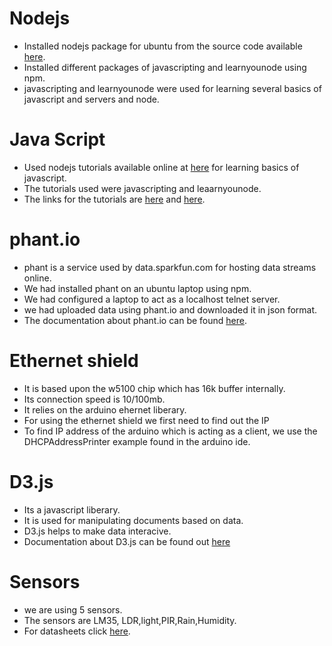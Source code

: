 # Nodejs<br>
* Installed nodejs package for ubuntu from the source code available [here](http://nodejs.org).
* Installed different packages of javascripting and learnyounode using npm.
* javascripting and learnyounode were used for learning several basics of javascript and servers and node.

# Java Script<br>
* Used nodejs tutorials available online at [here](http://nodeschool.io/) for learning basics of javascript.
* The tutorials used were javascripting and leaarnyounode.
* The links for the tutorials are [here](https://github.com/sethvincent/javascripting) and [here](https://github.com/rvagg/learnyounode).

# phant.io<br>
* phant is a service used by data.sparkfun.com for hosting data streams online.
* We had installed phant on an ubuntu laptop using npm.
* We had configured a laptop to act as a localhost telnet server.
* we had uploaded data using phant.io and downloaded it in json format.
* The documentation about phant.io can be found [here](http://phant.io/docs/).

# Ethernet shield<br>
* It is based upon the w5100 chip which has 16k buffer internally.
* Its connection speed is 10/100mb.
* It relies on the arduino ehernet liberary.
* For using the ethernet shield we first need to find out the IP   
* To find IP address of the arduino which is acting as a client, we use the DHCPAddressPrinter example found in the arduino ide.

# D3.js<br>
* Its a javascript liberary.
* It is used for manipulating documents based on data.
* D3.js helps to make data interacive.
* Documentation about D3.js can be found out [here](http://d3js.org/)

# Sensors<br>
* we are using 5 sensors.
* The sensors are LM35, LDR,light,PIR,Rain,Humidity.
* For datasheets click [here](https://github.com/doothings/beproject-assignments/tree/master/sensors).
